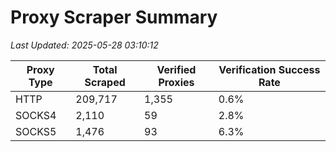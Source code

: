 # Proxy Scraper Summary

_Last Updated: 2025-05-28 03:10:12_

| Proxy Type | Total Scraped | Verified Proxies | Verification Success Rate |
|------------|--------------|------------------|--------------------------|
| HTTP | 209,717 | 1,355 | 0.6% |
| SOCKS4 | 2,110 | 59 | 2.8% |
| SOCKS5 | 1,476 | 93 | 6.3% |
